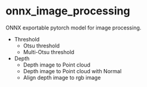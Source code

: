 # onnx_image_processing
ONNX exportable pytorch model for image processing.

- Threshold
  - Otsu threshold
  - Multi-Otsu threshold
- Depth
  - Depth image to Point cloud
  - Depth image to Point cloud with Normal
  - Align depth image to rgb image
